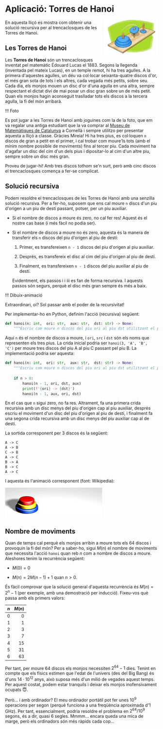 # Aplicació: Torres de Hanoi

<img src='./hanoi.png' style='height: 8em; float: right; margin: 0 0 1em 1em;'/>

En aquesta lliçó es mostra com obtenir una solució recursiva per al trencaclosques de les Torres de Hanoi.


## Les Torres de Hanoi

Les **Torres de Hanoi** són un trencaclosques inventat pel matemàtic Édouard Lucas el 1883. Segons la llegenda (inventada pel mateix Lucas), en un temple remot, hi ha tres agulles. A la primera d'aquestes agulles, un déu va col·locar seixanta-quatre discos d'or, el més gran sota de tots i els altres, cada vegada més petits, sobre seu. Cada dia, els monjos mouen un disc d'or d'una agulla en una altra, sempre respectant el dictat diví de mai posar un disc gran sobre un de més petit. Quan els monjos hagin aconseguit traslladar tots els discos a la tercera agulla, la fi del món arribarà.

!!! Foto

Es pot jugar a les Torres de Hanoi amb joguines com la de la foto, que em va regalar una antiga estudiant que la va comprar al [Museu de Matemàtiques de Catalunya](https://mmaca.cat/) a Cornellà i sempre utilitzo per presentar aquesta a lliçó a classe. Gràcies Mireia! Hi ha tres pius, es col·loquen `n` discos de gran a petit en el primer, i cal trobar com moure'ls tots (amb el mínim nombre possible de moviments) fins al tercer piu. Cada moviment ha d'agafar un disc del cim d'un dels pius i dipositar-lo al cim d'un altre piu, sempre sobre un disc més gran.

Proveu de jugar-hi! Amb tres discos tothom se'n surt, però amb cinc discos el trencaclosques comença a fer-se complicat.


## Solució recursiva

Podem resoldre el trencaclosques de les Torres de Hanoi amb una senzilla solució recursiva. Per a fer-ho, suposem que ens cal moure `n` discs d'un piu d'origen a un piu de destí passant, potser, per un piu auxiliar.

- Si el nombre de discos a moure és zero, no cal fer res! Aquest és el nostre cas base (i més fàcil no podia ser).

- Si el nombre de discos a moure no és zero, aquesta és la manera de transferir els `n` discos del piu d'origen al piu de destí:

    1. Primer, es transfereixen `n - 1` discos del piu d'origen al piu auxiliar.

    2. Després, es transfereix el disc al cim del piu d'origen al piu de destí.

    3. Finalment, es transfereixen `n - 1` discos del piu auxiliar al piu de destí.

    Evidentment, els passos i i iii es fan de forma recursiva. I aquests passos són segurs, perquè el disc més gran sempre és més a baix.

!!! Dibuix-animació

Extraordinari, oi? Sol passar amb el poder de la recursivitat!

Per implementar-ho en Python, definim l'acció (recursiva) següent:

```python
def hanoi(n: int,  ori: str,  aux: str,  dst: str) -> None:
    """Escriu com moure n discos del piu ori al piu dst utilitzant el piu aux."""
```

Aquí `n` és el nombre de discos a moure, i `ori`, `src` i `dst` són els noms que representen els tres pius. La crida inicial podria ser `hanoi(3, 'A', 'B', 'C')` per moure tres discos del piu A al piu C passant pel piu B. La implementació podria ser aquesta:

```python
def hanoi(n: int,  ori: str,  aux: str,  dst: str) -> None:
    """Escriu com moure n discos del piu ori al piu dst utilitzant el piu aux."""

    if n > 0:
        hanoi(n - 1, ori, dst, aux)
        print(f'{ori} -> {dst}')
        hanoi(n - 1, aux, ori, dst)
```

En el cas que `n` sigui zero, no fa res. Altrament, fa una primera crida recursiva amb un disc menys del piu d'origen cap al piu auxiliar, després escriu el moviment d'un disc del piu d'origen al piu de destí, i finalment fa una segona crida recursiva amb un disc menys del piu auxiliar cap al de destí.

La sortida corresponent per 3 discos és la següent:

```text
A -> C
A -> B
C -> B
A -> C
B -> A
B -> C
A -> C
```

I aquesta és l'animació corresponent (font: Wikipedia):

![hanoi.gif](hanoi.gif)


## Nombre de moviments

Quan de temps cal perquè els monjos arribin a moure tots els 64 discos i provoquin la fi del món? Per a saber-ho, sigui $M(n)$ el nombre de moviments que necessita l'acció `hanoi` quan reb $n$ com a nombre de discos a moure. Aleshores tenim la recurrència següent:

- $M(0) = 0$

- $M(n) = 2M(n - 1) + 1$ quan $n>0$.

És fàcil comprovar que la solució general d'aquesta recurrència és $M(n)=2^n - 1$ (per exemple, amb una demostració per inducció). Fixeu-vos què passa amb els primers valors:

|$n$|$M(n)$|
|---|---:|
|0|0|
|1|1|
|2|3|
|3|7|
|4|15|
|5|31|
|6|63|

Per tant, per moure 64 discos els monjos necessiten $2^{64}-1$ dies. Tenint en compte que els físics estimen que l'edat de l'univers (des del Big Bang) és d'uns $14·10^{12}$ anys, això suposa més d'un milió de vegades aquest temps. Per aquest costat, podem estar tranquils i deixar els monjos inofensivament ocupats 😇.

Però... i amb ordinador? El meu ordinador portàtil pot fer unes $10^9$ operacions per segon (perquè funciona a una freqüència aproximada d'1 GHz). Per tant, essencialment, podria resoldre el problema en $2^{64}/10^9$ segons, és a dir, quasi 6 segles. Mmmm... encara queda una mica de marge, però els ordinadors són més ràpids cada cop... 


<Autors autors="jpetit"/> 

